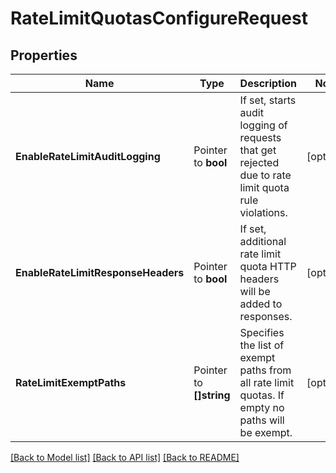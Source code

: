 # RateLimitQuotasConfigureRequest


## Properties

Name | Type | Description | Notes
------------ | ------------- | ------------- | -------------
**EnableRateLimitAuditLogging** | Pointer to **bool** | If set, starts audit logging of requests that get rejected due to rate limit quota rule violations. | [optional] 
**EnableRateLimitResponseHeaders** | Pointer to **bool** | If set, additional rate limit quota HTTP headers will be added to responses. | [optional] 
**RateLimitExemptPaths** | Pointer to **[]string** | Specifies the list of exempt paths from all rate limit quotas. If empty no paths will be exempt. | [optional] 





[[Back to Model list]](../README.md#documentation-for-models) [[Back to API list]](../README.md#documentation-for-api-endpoints) [[Back to README]](../README.md)


